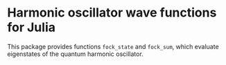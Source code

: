 # Harmonic oscillator wave functions for Julia

This package provides functions `fock_state` and `fock_sum`, which evaluate eigenstates of the quantum harmonic oscillator.
